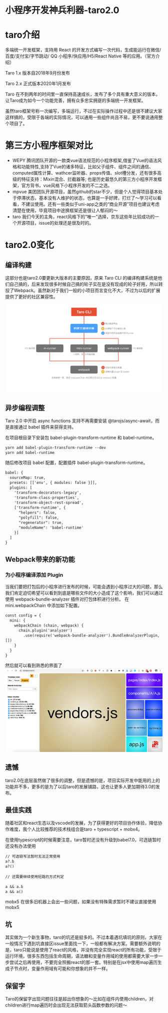 # 小程序开发神兵利器-taro2.0 

# taro介绍

多端统一开发框架，支持用 React 的开发方式编写一次代码，生成能运行在微信/百度/支付宝/字节跳动/ QQ 小程序/快应用/H5/React Native 等的应用。（官方介绍）

Taro 1.x 版本自2018年9月份发布

Taro 2.x 正式版本2020年1月发布

Taro 在不到两年的时间里一直保持高速成长，发布了多个具有重大意义的版本，让Taro成为如今一个功能完善，拥有众多忠实拥趸的多端统一开发框架。

虽然taro框架号称一次编写，多端运行，不过在实际操作过程中还是很不建议大家这样搞的，受限于各端的实际情况，可以通用一些组件尚且不易，更不要说通用整个项目了。

# 第三方小程序框架对比 
- WEPY 腾讯团队开源的一款类vue语法规范的小程序框架,借鉴了Vue的语法风格和功能特性,支持了Vue的诸多特征，比如父子组件、组件之间的通信、computed属性计算、wathcer监听器、props传值、slot槽分发，还有很多高级的特征支持：Mixin混合、拦截器等; 也是历史最悠久的第三方小程序开发框架，官方背书，vue风格下小程序开发的不二之选。
- mpvue 美团团队开源项目，虽然github的star不少，但是个人觉得项目基本处于停滞状态，基本没有人维护的状态，也算是一手好牌，打烂了～学习可以看看，不建议使用。还有一些类似于uni-app之类的“商业开源”项目也建议考虑清楚在使用，毕竟项目中途换框架还是很让人郁闷的～
- taro 我们今天的主角，react风格下的“唯一”选择，京东这些年比较成功的一个开源项目，issue的处理还是很及时的。

# taro2.0变化

## 编译构建

这部分也是taro2.0要更新大版本的主要原因，原来 Taro CLI 的编译构建系统是他们自己搞的，后来发现很多时候自己搞的轮子实在是没有现成的轮子好用，所以转投了Webpack。虽然新对于我们一般的小项目而言变化不大，不过为以后的扩展提供了更好的社区兼容性。

![webpack](./webpack.png)

## 异步编程调整

Taro 2.0 中开启 async functions 支持不再需要安装 @tarojs/async-await，而是直接通过 babel 插件来获得支持。

在项目根目录下安装包 babel-plugin-transform-runtime 和 babel-runtime。
```
yarn add babel-plugin-transform-runtime --dev
yarn add babel-runtime
```
随后修改项目 babel 配置，配置插件 babel-plugin-transform-runtime。
```
babel: {
  sourceMap: true,
  presets: [['env', { modules: false }]],
  plugins: [
    'transform-decorators-legacy',
    'transform-class-properties',
    'transform-object-rest-spread',
    ['transform-runtime', {
      "helpers": false,
      "polyfill": false,
      "regenerator": true,
      "moduleName": 'babel-runtime'
    }]
  ]
}
```
## Webpack带来的新功能

### 为小程序编译添加 Plugin

当我们要把打包后的小程序进行发布的时候，可能会遇到小程序过大的问题，那么我们肯定迫切希望可以看到到底是哪些文件的大小造成了这个影响，我们可以通过使用 webpack-bundle-analyzer 插件对打包体积进行分析。
在 mini.webpackChain 中添加如下配置。
```
const config = {
  mini: {
    webpackChain (chain, webpack) {
      chain.plugin('analyzer')
        .use(require('webpack-bundle-analyzer').BundleAnalyzerPlugin, [])
    }
  }
}
```
然后就可以看到熟悉的界面了
![webpack-bundle-analyzer](.//webpack-bundle-analyzer.jpeg)

## 遗憾

taro2.0在底层虽然做了很多的调整，但是遗憾的是，项目实际开发中能用的上的功能并不多，更多的是为了以后taro的发展铺路，这也让更多人更加期待3.0的发布。

## 最佳实践

随着社区和react生态以及vscode的发展，为了获得更好的项目协作体验，降低协作难度，我个人比较推荐的技术栈组合是taro + typescript + mobx4。

在使用typescript的时候需要注意，taro暂时还没有升级到babel7.0，可选链暂时还没有办法使用

```
// 可选链写法暂时无法正常使用
a?.b
a?()

// 还需要继续使用短路的方式判定

a && a.b
a && a()
```

mobx5 在很多旧机器上会出一些问题，如果没有特殊需求暂时不建议直接使用mobx5

## 坑

其实做为一个新生事物，taro的坑还是挺多的。不过本着遇坑填坑的原则，大家在一般情况下遇到坑直接区issue里面找一下，一般都有解决方案。需要额外说明的是，taro只能说是使用了react的风格，并没有完全实现react的所有功能，受限于运行环境，很多东西包括生命周期，语法糖和变量作用域的使用都需要大家一步一步尝试之后再使用，不要完全照搬react的那一套。特别是在jsx中使用map遍历生成子节点时，变量作用域有可能和你想象的并不一样。

## 保留字
Taro的保留字出现问题往往是超出你想象的～比如在组件内使用children，对children进行map遍历时会出现无法获取箭头函数参数的问题～